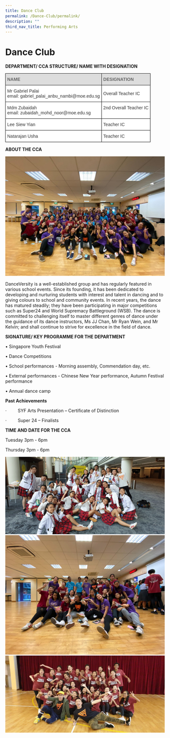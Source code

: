 ```yaml
---
title: Dance Club
permalink: /Dance-Club/permalink/
description: ""
third_nav_title: Performing Arts
---
```


Dance Club
==========

**DEPARTMENT/ CCA STRUCTURE/ NAME WITH DESIGNATION**

<style type="text/css">
.tg  {border-collapse:collapse;border-spacing:0;}
.tg td{border-color:black;border-style:solid;border-width:1px;font-family:Arial, sans-serif;font-size:14px;
  overflow:hidden;padding:10px 5px;word-break:normal;}
.tg th{border-color:black;border-style:solid;border-width:1px;font-family:Arial, sans-serif;font-size:14px;
  font-weight:normal;overflow:hidden;padding:10px 5px;word-break:normal;}
.tg .tg-e14l{background-color:#DDD;color:#666;font-weight:bold;text-align:left;vertical-align:top}
.tg .tg-citn{background-color:#FFF;color:#333;text-align:left;vertical-align:top}
.tg .tg-7fd7{background-color:#FFF;color:#333;text-align:left;vertical-align:middle}
</style>
<table class="tg">
<thead>
  <tr>
    <th class="tg-e14l">NAME</th>
    <th class="tg-e14l">DESIGNATION</th>
  </tr>
</thead>
<tbody>
  <tr>
    <td class="tg-7fd7">Mr Gabriel Palai<br>email: gabriel_palai_anbu_nambi@moe.edu.sg </td>
    <td class="tg-7fd7">Overall Teacher IC</td>
  </tr>
  <tr>
    <td class="tg-7fd7">Mdm Zubaidah<br>email: zubaidah_mohd_noor@moe.edu.sg </td>
    <td class="tg-citn">2nd Overall Teacher IC</td>
  </tr>
  <tr>
    <td class="tg-7fd7">Lee Siew Yian<br></td>
    <td class="tg-citn">Teacher IC</td>
  </tr>
  <tr>
    <td class="tg-7fd7">Natarajan Usha</td>
    <td class="tg-7fd7">Teacher IC</td>
  </tr>
</tbody>
</table>

**ABOUT THE CCA**

![](/images/Dance1.jpeg)

DanceVersity is a well-established group and has regularly featured in various school events. Since its founding, it has been dedicated to developing and nurturing students with interest and talent in dancing and to giving colours to school and community events. In recent years, the dance has matured steadily; they have been participating in major competitions such as Super24 and World Supremacy Battleground (WSB). The dance is committed to challenging itself to master different genres of dance under the guidance of its dance instructors, Ms JJ Chan, Mr Ryan Wein, and Mr Kelvin; and shall continue to strive for excellence in the field of dance.  
  

**SIGNATURE/ KEY PROGRAMME FOR THE DEPARTMENT**

•  Singapore Youth Festival

• Dance Competitions

• School performances - Morning assembly, Commendation day, etc.

• External performances - Chinese New Year performance, Autumn Festival performance

• Annual dance camp  
  

**Past Achievements**

·         SYF Arts Presentation – Certificate of Distinction

·         Super 24 – Finalists 

**TIME AND DATE FOR THE CCA**

Tuesday 3pm - 6pm

Thursday 3pm - 6pm

![](/images/Dance2.jpeg)
![](/images/Dance3.jpeg)
![](/images/Dance4.jpeg)